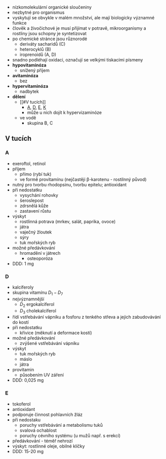 - nízkomolekulární organické sloučeniny
- nezbytné pro organismus
- vyskytují se obvykle v malém množství, ale mají biologicky významné funkce
- člověk a živočichové je musí přijímat v potravě, mikroorganismy a rostliny jsou schopny je syntetizovat
- po chemické stránce jsou různorodé
	- deriváty sacharidů (C)
	- heterocyklů (B)
	- iroprenoidů (A, D)
- snadno podléhají oxidaci, označují se velkými tiskacími písmeny
- **hypovitaminóza**
	- snížený příjem
- **avitaminóza**
	- bez
- **hypervitaminóza**
	- nadbytek
- **dělení**
	- [[#V tucích]]
		- [A](#A), [D](#D), [E](#E), [K](#K)
		- může u nich dojít k hypervizaminóze
	- ve vodě
		- skupina B, C

## V tucích

### A
- exeroftol, retinol
- příjem
	- přímo (rybí tuk)
	- ve formě provitamínu (nejčastěji β-karotenu - rostilnný původ)
- nutný pro tvorbu rhodopsinu, tvorbu epitelu; antioxidant
- při nedostatku
	- vysychání rohovky
	- šeroslepost
	- zdrsnělá kůže
	- zastavení růstu
- výskyt
	- rostlinná potrava (mrkev, salát, paprika, ovoce)
	- játra
	- vaječný žloutek
	- sýry
	- tuk mořských ryb
- možné předávkování
	- hromadění v játrech
		- osteoporóza
- DDD: 1 mg

### D
- kalciferoly
- skupina vitamínu $D_1 - D_7$
- nejvýznamnější
	- $D_2$ ergokalciferol
	- $D_3$ cholekalciferol
- řídí vstřebávání vápníku a fosforu z tenkého střeva a jejich zabudovávání do kostí
- při nedostatku
	- křivice (měknutí a deformace kostí)
- možné předávkování
	- zvýšené vstřebávání vápníku
- výskyt
	- tuk mořských ryb
	- máslo
	- játra
- provitamin
	- působením UV záření
- DDD: 0,025 mg

### E
- tokoferol
- antioxidant
- podporuje činnost pohlavních žláz
- při nedostaku
	- poruchy vstřebávání a metabolismu tuků
	- svalová ochablost
	- poruchy cévního systému (u mužů např. s erekcí)
- předávkování - téměř nehrozí
- výskyt: rostlinné oleje, obilné klíčky
- DDD: 15-20 mg
